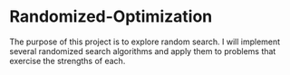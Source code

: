 # Randomized-Optimization
The purpose of this project is to explore random search. I will implement several randomized search algorithms and apply them to problems that exercise the strengths of each. 
